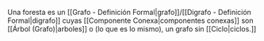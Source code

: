Una foresta es un [[Grafo - Definición Formal|grafo]]/[[Digrafo - Definición Formal|digrafo]] cuyas [[Componente Conexa|componentes conexas]] son [[Árbol (Grafo)|arboles]] o (lo que es lo mismo), un grafo sin [[Ciclo|ciclos.]]